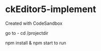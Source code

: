 # ckEditor5-implement
Created with CodeSandbox

go to  - cd /projectdir

npm install & npm start to run
